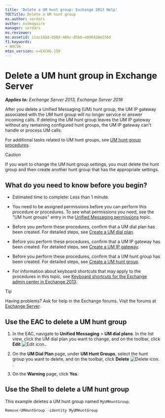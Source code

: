 ```yaml
---
title: 'Delete a UM hunt group: Exchange 2013 Help'
TOCTitle: Delete a UM hunt group
ms.author: serdars
author: msdmaguire
manager: serdars
ms.reviewer:
ms.assetid: 11ac102d-b58d-486c-85b6-e096428e556d
f1.keywords:
- NOCSH
mtps_version: v=EXCHG.150
---
```


# Delete a UM hunt group in Exchange Server

_**Applies to:** Exchange Server 2013, Exchange Server 2016_

After you delete a Unified Messaging (UM) hunt group, the UM IP gateway associated with the UM hunt group will no longer service or answer incoming calls. If deleting the UM hunt group leaves the UM IP gateway without any remaining configured hunt groups, the UM IP gateway can't handle or process UM calls.

For additional tasks related to UM hunt groups, see [UM hunt group procedures](um-hunt-group-procedures-exchange-2013-help.md).

> [!CAUTION]
> If you want to change the UM hunt group settings, you must delete the hunt group and then create another hunt group that has the appropriate settings.

## What do you need to know before you begin?

- Estimated time to complete: Less than 1 minute.

- You need to be assigned permissions before you can perform this procedure or procedures. To see what permissions you need, see the "UM hunt groups" entry in the [Unified Messaging permissions](unified-messaging-permissions-exchange-2013-help.md) topic.

- Before you perform these procedures, confirm that a UM dial plan has been created. For detailed steps, see [Create a UM dial plan](create-um-dial-plan-exchange-2013-help.md).

- Before you perform these procedures, confirm that a UM IP gateway has been created. For detailed steps, see [Create a UM IP gateway](create-um-ip-gateway-exchange-2013-help.md).

- Before you perform these procedures, confirm that a UM hunt group has been created. For detailed steps, see [Create a UM hunt group](create-um-hunt-group-exchange-2013-help.md).

- For information about keyboard shortcuts that may apply to the procedures in this topic, see [Keyboard shortcuts for the Exchange admin center in Exchange 2013](keyboard-shortcuts-in-the-exchange-admin-center-2013-help.md).

> [!TIP]
> Having problems? Ask for help in the Exchange forums. Visit the forums at [Exchange Server](https://social.technet.microsoft.com/forums/office/home?category=exchangeserver).

## Use the EAC to delete a UM hunt group

1. In the EAC, navigate to **Unified Messaging** \> **UM dial plans**. In the list view, click the UM dial plan you want to change, and on the toolbar, click **Edit** ![Edit icon.](images/ITPro_EAC_EditIcon.gif).

2. On the **UM Dial Plan** page, under **UM Hunt Groups**, select the hunt group you want to delete, and on the toolbar, click **Delete** ![Delete icon.](images/ITPro_EAC_DeleteIcon.gif).

3. On the **Warning** page, click **Yes**.

## Use the Shell to delete a UM hunt group

This example deletes a UM hunt group named `MyUMHuntGroup`.

```powershell
Remove-UMHuntGroup -identity MyUMHuntGroup
```
